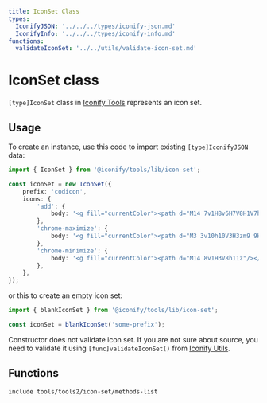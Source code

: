 ```yaml
title: IconSet Class
types:
  IconifyJSON: '../../../types/iconify-json.md'
  IconifyInfo: '../../../types/iconify-info.md'
functions:
  validateIconSet: '../../utils/validate-icon-set.md'
```

# IconSet class

`[type]IconSet` class in [Iconify Tools](../index.md) represents an icon set.

## Usage

To create an instance, use this code to import existing `[type]IconifyJSON` data:

```ts
import { IconSet } from '@iconify/tools/lib/icon-set';

const iconSet = new IconSet({
	prefix: 'codicon',
	icons: {
		'add': {
			body: '<g fill="currentColor"><path d="M14 7v1H8v6H7V8H1V7h6V1h1v6h6z"/></g>',
		},
		'chrome-maximize': {
			body: '<g fill="currentColor"><path d="M3 3v10h10V3H3zm9 9H4V4h8v8z"/></g>',
		},
		'chrome-minimize': {
			body: '<g fill="currentColor"><path d="M14 8v1H3V8h11z"/></g>',
		},
	},
});
```

or this to create an empty icon set:

```ts
import { blankIconSet } from '@iconify/tools/lib/icon-set';

const iconSet = blankIconSet('some-prefix');
```

Constructor does not validate icon set. If you are not sure about source, you need to validate it using `[func]validateIconSet()` from [Iconify Utils](../../utils/index.md).

## Functions

`include tools/tools2/icon-set/methods-list`
